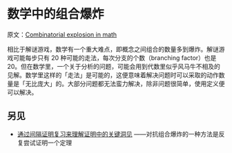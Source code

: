 # 数学中的组合爆炸

原文：[Combinatorial explosion in math](https://wiki.issarice.com/wiki/Combinatorial_explosion_in_math)

相比于解谜游戏，数学有一个重大难点，即概念之间组合的数量多到爆炸。解谜游戏可能每步只有 20 种可能的走法，每次分支的个数（branching factor）也是 20。但在数学里，一个关于分析的问题，可能会用到代数里似乎风马牛不相及的见解。数学里这样的「走法」是可能的，这便意味着解决问题时可以采取的动作数量是「无比庞大」的。大部分问题都无法蛮力解决，除非问题很简单，使用定义便可以解决。

## 另见

* [通过间隔证明复习来理解证明中的关键洞见](https://wiki.issarice.com/wiki/Spaced_proof_review_as_a_way_to_understand_key_insights_in_a_proof) ——对抗组合爆炸的一种方法是反复尝试证明一个定理